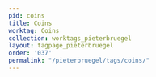 ```yaml
---
pid: coins
title: Coins
worktag: Coins
collection: worktags_pieterbruegel
layout: tagpage_pieterbruegel
order: '037'
permalink: "/pieterbruegel/tags/coins/"
---
```

